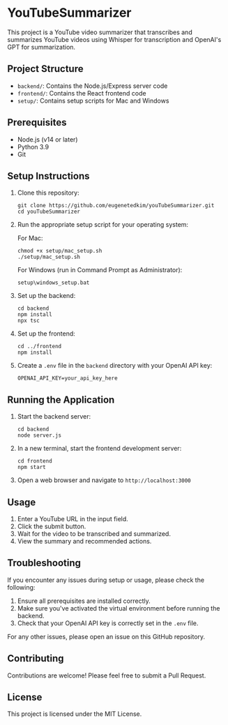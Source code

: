 # YouTubeSummarizer

This project is a YouTube video summarizer that transcribes and summarizes YouTube videos using Whisper for transcription and OpenAI's GPT for summarization.

## Project Structure

- `backend/`: Contains the Node.js/Express server code
- `frontend/`: Contains the React frontend code
- `setup/`: Contains setup scripts for Mac and Windows

## Prerequisites

- Node.js (v14 or later)
- Python 3.9
- Git

## Setup Instructions

1. Clone this repository:
   ```
   git clone https://github.com/eugenetedkim/youTubeSummarizer.git
   cd youTubeSummarizer
   ```

2. Run the appropriate setup script for your operating system:

   For Mac:
   ```
   chmod +x setup/mac_setup.sh
   ./setup/mac_setup.sh
   ```

   For Windows (run in Command Prompt as Administrator):
   ```
   setup\windows_setup.bat
   ```

3. Set up the backend:
   ```
   cd backend
   npm install
   npx tsc
   ```

4. Set up the frontend:
   ```
   cd ../frontend
   npm install
   ```

5. Create a `.env` file in the `backend` directory with your OpenAI API key:
   ```
   OPENAI_API_KEY=your_api_key_here
   ```

## Running the Application

1. Start the backend server:
   ```
   cd backend
   node server.js
   ```

2. In a new terminal, start the frontend development server:
   ```
   cd frontend
   npm start
   ```

3. Open a web browser and navigate to `http://localhost:3000`

## Usage

1. Enter a YouTube URL in the input field.
2. Click the submit button.
3. Wait for the video to be transcribed and summarized.
4. View the summary and recommended actions.

## Troubleshooting

If you encounter any issues during setup or usage, please check the following:

1. Ensure all prerequisites are installed correctly.
2. Make sure you've activated the virtual environment before running the backend.
3. Check that your OpenAI API key is correctly set in the `.env` file.

For any other issues, please open an issue on this GitHub repository.

## Contributing

Contributions are welcome! Please feel free to submit a Pull Request.

## License

This project is licensed under the MIT License.